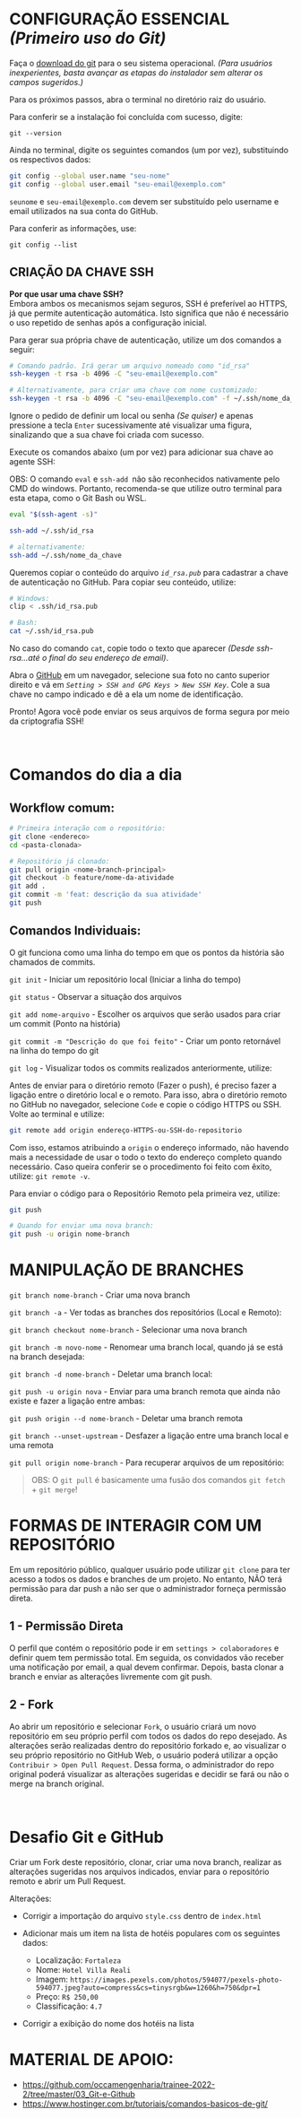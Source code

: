 # CONFIGURAÇÃO ESSENCIAL _(Primeiro uso do Git)_

Faça o <a href="https://git-scm.com/download">download do git</a> para o seu sistema operacional.
_(Para usuários inexperientes, basta avançar as etapas do instalador sem alterar os campos sugeridos.)_

Para os próximos passos, abra o terminal no diretório raiz do usuário.

Para conferir se a instalação foi concluída com sucesso, digite:

```
git --version
```

Ainda no terminal, digite os seguintes comandos (um por vez), substituindo os respectivos dados:

```bash
git config --global user.name "seu-nome"
git config --global user.email "seu-email@exemplo.com"
```

`seunome` e `seu-email@exemplo.com` devem ser substituído pelo username e email utilizados na sua conta do GitHub.

Para conferir as informações, use:

```
git config --list
```

## CRIAÇÃO DA CHAVE SSH

<strong>Por que usar uma chave SSH?</strong><br>
Embora ambos os mecanismos sejam seguros, SSH é preferível ao HTTPS, já que permite autenticação automática. Isto significa que não é necessário o uso repetido de senhas após a configuração inicial.

Para gerar sua própria chave de autenticação, utilize um dos comandos a seguir:

```bash
# Comando padrão. Irá gerar um arquivo nomeado como "id_rsa"
ssh-keygen -t rsa -b 4096 -C "seu-email@exemplo.com"

# Alternativamente, para criar uma chave com nome customizado:
ssh-keygen -t rsa -b 4096 -C "seu-email@exemplo.com" -f ~/.ssh/nome_da_chave
```

Ignore o pedido de definir um local ou senha _(Se quiser)_ e apenas pressione a tecla `Enter` sucessivamente até visualizar uma figura, sinalizando que a sua chave foi criada com sucesso.

Execute os comandos abaixo (um por vez) para adicionar sua chave ao agente SSH:

OBS: O comando `eval` e `ssh-add `não são reconhecidos nativamente pelo CMD do windows. Portanto, recomenda-se que utilize outro terminal para esta etapa, como o Git Bash ou WSL.

```bash
eval "$(ssh-agent -s)"
```

```bash
ssh-add ~/.ssh/id_rsa

# alternativamente:
ssh-add ~/.ssh/nome_da_chave
```

Queremos copiar o conteúdo do arquivo _`id_rsa.pub`_ para cadastrar a chave de autenticação no GitHub. Para copiar seu conteúdo, utilize:

```bash
# Windows:
clip < .ssh/id_rsa.pub

# Bash:
cat ~/.ssh/id_rsa.pub
```

No caso do comando `cat`, copie todo o texto que aparecer _(Desde ssh-rsa...até o final do seu endereço de email)_.

Abra o <a href="https://github.com/">GitHub</a> em um navegador, selecione sua foto no canto superior direito e vá em _`Setting > SSH and GPG Keys > New SSH Key`_. Cole a sua chave no campo indicado e dê a ela um nome de identificação.

Pronto! Agora você pode enviar os seus arquivos de forma segura por meio da criptografia SSH!

<br>

# Comandos do dia a dia

## Workflow comum:

```bash
# Primeira interação com o repositório:
git clone <endereco>
cd <pasta-clonada>

# Repositório já clonado:
git pull origin <nome-branch-principal>
git checkout -b feature/nome-da-atividade
git add .
git commit -m 'feat: descrição da sua atividade'
git push
```

## Comandos Individuais:

O git funciona como uma linha do tempo em que os pontos da história são chamados de commits.

`git init` - Iniciar um repositório local (Iniciar a linha do tempo)

`git status` - Observar a situação dos arquivos

`git add nome-arquivo` - Escolher os arquivos que serão usados para criar um commit (Ponto na história)

`git commit -m "Descrição do que foi feito"` - Criar um ponto retornável na linha do tempo do git

`git log` - Visualizar todos os commits realizados anteriormente, utilize:

Antes de enviar para o diretório remoto (Fazer o push), é preciso fazer a ligação entre o diretório local e o remoto. Para isso, abra o diretório remoto no GitHub no navegador, selecione `Code` e copie o código HTTPS ou SSH. Volte ao terminal e utilize:

```bash
git remote add origin endereço-HTTPS-ou-SSH-do-repositorio
```

Com isso, estamos atribuindo a `origin` o endereço informado, não havendo mais a necessidade de usar o todo o texto do endereço completo quando necessário. Caso queira conferir se o procedimento foi feito com êxito, utilize: `git remote -v`.

Para enviar o código para o Repositório Remoto pela primeira vez, utilize:

```bash
git push

# Quando for enviar uma nova branch:
git push -u origin nome-branch
```

# MANIPULAÇÃO DE BRANCHES

`git branch nome-branch` - Criar uma nova branch

`git branch -a` - Ver todas as branches dos repositórios (Local e Remoto):

`git branch checkout nome-branch` - Selecionar uma nova branch

`git branch -m novo-nome` - Renomear uma branch local, quando já se está na branch desejada:

`git branch -d nome-branch` - Deletar uma branch local:

`git push -u origin nova` - Enviar para uma branch remota que ainda não existe e fazer a ligação entre ambas:

`git push origin --d nome-branch` - Deletar uma branch remota

`git branch --unset-upstream` - Desfazer a ligação entre uma branch local e uma remota

`git pull origin nome-branch` - Para recuperar arquivos de um repositório:

> OBS: O `git pull` é basicamente uma fusão dos comandos `git fetch` + `git merge`!

# FORMAS DE INTERAGIR COM UM REPOSITÓRIO

Em um repositório público, qualquer usuário pode utilizar `git clone` para ter acesso a todos os dados e branches de um projeto. No entanto, NÃO terá permissão para dar push a não ser que o administrador forneça permissão direta.

## 1 - Permissão Direta

O perfil que contém o repositório pode ir em `settings > colaboradores` e definir quem tem permissão total. Em seguida, os convidados vão receber uma notificação por email, a qual devem confirmar. Depois, basta clonar a branch e enviar as alterações livremente com git push.

## 2 - Fork

Ao abrir um repositório e selecionar `Fork`, o usuário criará um novo repositório em seu próprio perfil com todos os dados do repo desejado. As alterações serão realizadas dentro do repositório forkado e, ao visualizar o seu próprio repositório no GitHub Web, o usuário poderá utilizar a opção `Contribuir > Open Pull Request`. Dessa forma, o administrador do repo original poderá visualizar as alterações sugeridas e decidir se fará ou não o merge na branch original.

<br>

# Desafio Git e GitHub

Criar um Fork deste repositório, clonar, criar uma nova branch, realizar as alterações sugeridas nos arquivos indicados, enviar para o repositório remoto e abrir um Pull Request.

Alterações:

- Corrigir a importação do arquivo `style.css` dentro de `index.html`
- Adicionar mais um item na lista de hotéis populares com os seguintes dados:

  - Localização: `Fortaleza`
  - Nome: `Hotel Villa Reali`
  - Imagem: `https://images.pexels.com/photos/594077/pexels-photo-594077.jpeg?auto=compress&cs=tinysrgb&w=1260&h=750&dpr=1`
  - Preço: `R$ 250,00`
  - Classificação: `4.7`

- Corrigir a exibição do nome dos hotéis na lista

# MATERIAL DE APOIO:

- https://github.com/occamengenharia/trainee-2022-2/tree/master/03_Git-e-Github
- https://www.hostinger.com.br/tutoriais/comandos-basicos-de-git/
